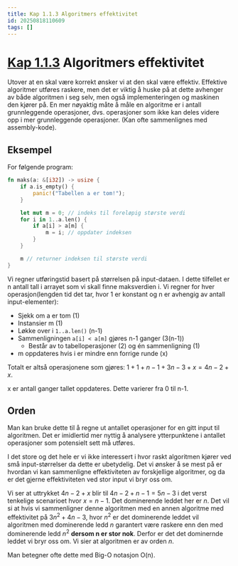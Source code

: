 ```yaml
---
title: Kap 1.1.3 Algoritmers effektivitet
id: 20250818110609
tags: []
---
```


# [Kap 1.1.3]([[20250818102829]]) Algoritmers effektivitet
Utover at en skal være korrekt ønsker vi at den skal være effektiv. Effektive algoritmer utføres raskere, men det er viktig å huske på at dette avhenger av både algoritmen i seg selv, men også implementeringen og maskinen den kjører på. En mer nøyaktig måte å måle en algoritme er i antall grunnleggende operasjoner, dvs. operasjoner som ikke kan deles videre opp i mer grunnleggende operasjoner. (Kan ofte sammenlignes med assembly-kode).

## Eksempel

For følgende program:
```rust
fn maks(a: &[i32]) -> usize {
    if a.is_empty() {
        panic!("Tabellen a er tom!");
    }

    let mut m = 0; // indeks til foreløpig største verdi
    for i in 1..a.len() {
        if a[i] > a[m] {
            m = i; // oppdater indeksen
        }
    }

    m // returner indeksen til største verdi
}
```

Vi regner utføringstid basert på størrelsen på input-dataen. I dette tilfellet er n antall tall i arrayet som vi skall finne maksverdien i.
Vi regner for hver operasjon(lengden tid det tar, hvor 1 er konstant og n er avhengig av antall input-elementer):
- Sjekk om a er tom (1)
- Instansier m (1)
- Løkke over i `1..a.len()` (n-1)
- Sammenligningen `a[i] < a[m]` gjøres n-1 ganger (3(n-1))
    - Består av to tabelloperasjoner (2) og én sammenligning (1)
- m oppdateres hvis i er mindre enn forrige runde (x)

Totalt er altså operasjonene som gjøres: $1 + 1 + n - 1 + 3n - 3 + x = 4n - 2 + x$.

x er antall ganger tallet oppdateres. Dette varierer fra 0 til n-1.

## Orden

Man kan bruke dette til å regne ut antallet operasjoner for en gitt input til algoritmen. Det er imidlertid mer nyttig å analysere ytterpunktene i antallet operasjoner som potensielt sett må utføres.

I det store og det hele er vi ikke interessert i hvor raskt algoritmen kjører ved små input-størrelser da dette er ubetydelig. Det vi ønsker å se mest på er hvordan vi kan sammenligne effektiviteten av forskjellige algoritmer, og da er det gjerne effektiviteten ved stor input vi bryr oss om.

Vi ser at uttrykket $4n - 2 + x$ blir til $4n -2 + n - 1 = 5n -3$ i det verst tenkelige scenarioet hvor $x = n - 1$.
Det dominerende leddet her er $n$. Det vil si at hvis vi sammenligner denne algoritmen med en annen algoritme med effektivitet på $3n^2 + 4n - 3$, hvor $n^2$ er det dominerende leddet vil algoritmen med dominerende ledd $n$ garantert være raskere enn den med dominerende ledd $n^2$ **dersom n er stor nok**. Derfor er det det dominernde leddet vi bryr oss om. Vi sier at algoritmen er av orden $n$.

Man betegner ofte dette med Big-O notasjon O(n).